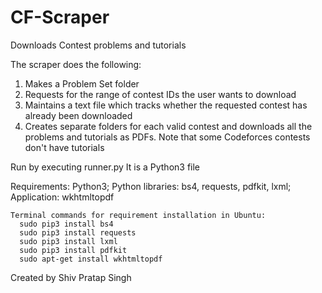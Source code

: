# CF-Scraper
Downloads Contest problems and tutorials

The scraper does the following:
  1. Makes a Problem Set folder
  2. Requests for the range of contest IDs the user wants to download
  3. Maintains a text file which tracks whether the requested contest has already been downloaded
  4. Creates separate folders for each valid contest and downloads all the problems and tutorials as PDFs. Note that some Codeforces contests don't have tutorials
  
Run by executing runner.py
It is a Python3 file

Requirements: 
    Python3;
    Python libraries: bs4, requests, pdfkit, lxml; 
    Application: wkhtmltopdf
              
    Terminal commands for requirement installation in Ubuntu:
      sudo pip3 install bs4
      sudo pip3 install requests
      sudo pip3 install lxml
      sudo pip3 install pdfkit
      sudo apt-get install wkhtmltopdf

Created by Shiv Pratap Singh
